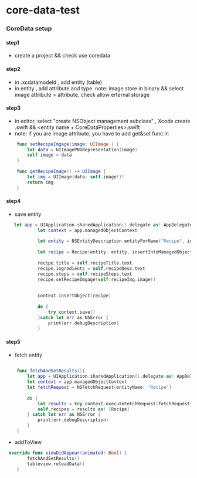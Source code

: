 # core-data-test

### CoreData setup

#### step1 

* create a project && check use coredata



#### step2

* in <projectname>.xcdatamodeld , add entity (table)
* in entity , add attribute and type. note: image store in binary && select image attribute > attribute, check allow erternal storage


#### step3

* in editor, select "create NSObject management subclass" ,  Xcode create <entity name>.swift  && <entity name + CoreDataProperties>.swift
* note: if you are  image attribute, you have to add get&set func in <entity name>

```swift
    func setRecipeImgage(image: UIImage ) {
        let data = UIImagePNGRepresentation(image)
        self.image = data
    }
    
    func getRecipeImage() -> UIImage {
        let img = UIImage(data: self.image!)!
        return img
    }

```


#### step4

* save entity 

```swift
   let app = UIApplication.sharedApplication().delegate as! AppDelegate
            let context = app.managedObjectContext
            
            let entity = NSEntityDescription.entityForName("Recipe", inManagedObjectContext: context)!
            
            let recipe = Recipe(entity: entity, insertIntoManagedObjectContext: context)
            
            recipe.title = self.recipeTitle.text
            recipe.ingredients = self.recipeDesc.text
            recipe.steps = self.recipeSteps.text
            recipe.setRecipeImgage(self.recipeImg.image!)
            
        
            context.insertObject(recipe)
            
            do {
                try context.save()
            }catch let err as NSError {
                print(err.debugDescription)
            }
```


#### step5

* fetch entity 

```swift
    
    func fetchAndSetResults(){
        let app = UIApplication.sharedApplication().delegate as! AppDelegate
        let context = app.managedObjectContext
        let fetchRequest = NSFetchRequest(entityName: "Recipe")
        
        do {
            let results = try context.executeFetchRequest(fetchRequest)
            self.recipes = results as! [Recipe]
        } catch let err as NSError {
            print(err.debugDescription)
        }
    }
```

* addToView 

```swift
 override func viewDidAppear(animated: Bool) {
        fetchAndSetResults()
        tableview.reloadData()
    }
```




